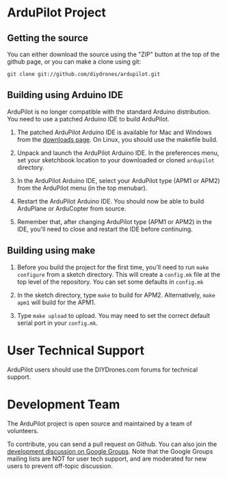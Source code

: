 # ArduPilot Project

## Getting the source

You can either download the source using the "ZIP" button at the top of the
github page, or you can make a clone using git:

```
git clone git://github.com/diydrones/ardupilot.git
```

## Building using Arduino IDE

ArduPilot is no longer compatible with the standard Arduino distribution.
You need to use a patched Arduino IDE to build ArduPilot.

1. The patched ArduPilot Arduino IDE is available for Mac and Windows from
   the [downloads page][1]. On Linux, you should use the makefile build.

2. Unpack and launch the ArduPilot Arduino IDE. In the preferences menu, set
   your sketchbook location to your downloaded or cloned `ardupilot` directory.

3. In the ArduPilot Arduino IDE, select your ArduPilot type (APM1 or APM2) from
   the ArduPilot menu (in the top menubar).

4. Restart the ArduPilot Arduino IDE. You should now be able to build ArduPlane
   or ArduCopter from source.

5. Remember that, after changing ArduPilot type (APM1 or APM2) in the IDE,
   you'll need to close and restart the IDE before continuing.

[1]: http://code.google.com/p/ardupilot-mega/downloads/list


## Building using make 

 1. Before you build the project for the first time, you'll need to run
    `make configure` from a  sketch directory. This will create a `config.mk`
    file at the top level of the repository. You can set some defaults in
    `config.mk`

 2. In the sketch directory, type `make` to build for APM2. Alternatively,
    `make apm1` will build for the APM1.

 3. Type `make upload` to upload. You may need to set the correct default
    serial port in your `config.mk`.

# User Technical Support

ArduPilot users should use the DIYDrones.com forums for technical support.

# Development Team

The ArduPilot project is open source and maintained by a team of volunteers.

To contribute, you can send a pull request on Github. You can also join the
[development discussion on Google Groups][2]. Note that the Google Groups
mailing lists are NOT for user tech support, and are moderated for new users to
prevent off-topic discussion.

[2]: https://groups.google.com/forum/?fromgroups#!forum/drones-discuss
